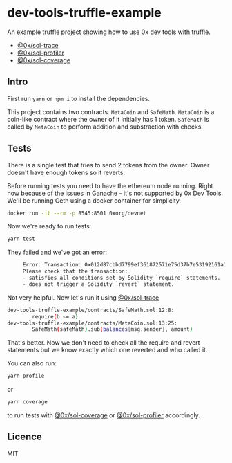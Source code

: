 # dev-tools-truffle-example

An example truffle project showing how to use 0x dev tools with truffle.

- [@0x/sol-trace](https://www.sol-trace.com)
- [@0x/sol-profiler](https://www.sol-profiler.com)
- [@0x/sol-coverage](https://www.sol-coverage.com)

## Intro

First run `yarn` or `npm i` to install the dependencies.

This project contains two contracts. `MetaCoin` and `SafeMath`. `MetaCoin` is a coin-like contract where the owner of it initially has 1 token. `SafeMath` is called by `MetaCoin` to perform addition and substraction with checks.

## Tests

There is a single test that tries to send 2 tokens from the owner. Owner doesn't have enough tokens so it reverts.

Before running tests you need to have the ethereum node running. Right now because of the issues in Ganache - it's not supported by 0x Dev Tools. We'll be running Geth using a docker container for simplicity.

```bash
docker run -it --rm -p 8545:8501 0xorg/devnet
```

Now we're ready to run tests:

```bash
yarn test
```

They failed and we've got an error:

```bash
     Error: Transaction: 0x012d87cbbd7799ef361872571e75d37b7e53192161a1955ef5d6c97f1531d613 exited with an error (status 0).
     Please check that the transaction:
     - satisfies all conditions set by Solidity `require` statements.
     - does not trigger a Solidity `revert` statement.
```

Not very helpful. Now let's run it using [@0x/sol-trace](http://sol-trace.com)

```bash
dev-tools-truffle-example/contracts/SafeMath.sol:12:8:
        require(b <= a)
dev-tools-truffle-example/contracts/MetaCoin.sol:13:25:
        SafeMath(safeMath).sub(balances[msg.sender], amount)
```

That's better. Now we don't need to check all the require and revert statements but we know exactly which one reverted and who called it.

You can also run:

```bash
yarn profile
```

or

```bash
yarn coverage
```

to run tests with [@0x/sol-coverage](http://sol-coverage.com) or [@0x/sol-profiler](http://sol-profiler.com) accordingly.

## Licence

MIT
